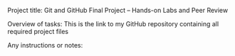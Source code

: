 Project title: Git and GitHub Final Project – Hands-on Labs and Peer Review

Overview of tasks: This is the link to my GitHub repository containing all required project files

Any instructions or notes: 

